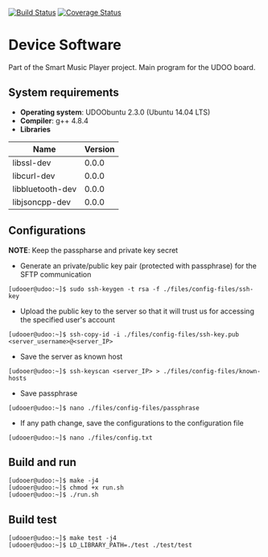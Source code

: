 [![Build Status](https://travis-ci.com/VAMK-embedded-project-2019A/Device-Software.svg?branch=master)](https://travis-ci.com/VAMK-embedded-project-2019A/Device-Software) [![Coverage Status](https://coveralls.io/repos/github/VAMK-embedded-project-2019A/Device-Software/badge.svg)](https://coveralls.io/github/VAMK-embedded-project-2019A/Device-Software)

# Device Software
Part of the Smart Music Player project. Main program for the UDOO board.

## System requirements
* __Operating system__: UDOObuntu 2.3.0 (Ubuntu 14.04 LTS)  
* __Compiler__: g++ 4.8.4  
* __Libraries__  

Name | Version
--- | ---
libssl-dev | 0.0.0
libcurl-dev | 0.0.0
libbluetooth-dev | 0.0.0
libjsoncpp-dev | 0.0.0

## Configurations
__NOTE__: Keep the passpharse and private key secret  
* Generate an private/public key pair (protected with passphrase) for the SFTP communication  
```console
[udooer@udoo:~]$ sudo ssh-keygen -t rsa -f ./files/config-files/ssh-key
```
* Upload the public key to the server so that it will trust us for accessing the specified user's account
```console
[udooer@udoo:~]$ ssh-copy-id -i ./files/config-files/ssh-key.pub <server_username>@<server_IP>
```
* Save the server as known host
```console
[udooer@udoo:~]$ ssh-keyscan <server_IP> > ./files/config-files/known-hosts
```
* Save passphrase
```console
[udooer@udoo:~]$ nano ./files/config-files/passphrase
```
* If any path change, save the configurations to the configuration file
```console
[udooer@udoo:~]$ nano ./files/config.txt
```

## Build and run
```console
[udooer@udoo:~]$ make -j4
[udooer@udoo:~]$ chmod +x run.sh
[udooer@udoo:~]$ ./run.sh
```

## Build test
```console
[udooer@udoo:~]$ make test -j4
[udooer@udoo:~]$ LD_LIBRARY_PATH=./test ./test/test
```
